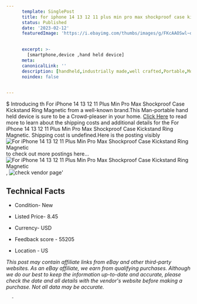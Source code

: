 ```yaml
---
      template: SinglePost
      title: for iphone 14 13 12 11 plus min pro max shockproof case kickstand ring magnetic
      status: Published
      date: '2023-02-12'
      featuredImage: 'https://i.ebayimg.com/thumbs/images/g/FKcAAOSwl~dhZOgq/s-l225.jpg'
       

      excerpt: >-
        [smartphone,device ,hand held device]
      meta:
      canonicalLink: ''
      description: [handheld,industrially made,well crafted,Portable,Mobile,Compact,Convenient,Lightweight,Maneuverable,Man-portable,Miniature,Carriable,Hand-held,Light,Holdable,Transportable,Mobile device,Pocket-sized,On-the-go,Wireless,Cordless,Compact size,Convenient size, smartphone,device ,hand held device]
      noindex: false
      

---
```

$
      Introducing th For iPhone 14 13 12 11 Plus Min Pro Max Shockproof Case Kickstand Ring Magnetic from a well-known brand.This Man-portable hand held device is sure to be a Crowd-pleaser in your home. [Click Here](https://www.ebay.com/itm/154649482812?hash=item2401d3d63c%3Ag%3AFKcAAOSwl%7EdhZOgq&mkevt=1&mkcid=1&mkrid=711-53200-19255-0&campid=%253CePNCampaignId%253E&customid=%253CreferenceId%253E&toolid=10049) to read more to learn about the shipping costs and additional details for the For iPhone 14 13 12 11 Plus Min Pro Max Shockproof Case Kickstand Ring Magnetic. Shipping cost is undefined.Here is the posting visibly ![For iPhone 14 13 12 11 Plus Min Pro Max Shockproof Case Kickstand Ring Magnetic](https://i.ebayimg.com/thumbs/images/g/FKcAAOSwl~dhZOgq/s-l225.jpg) to check out more postings here... ![For iPhone 14 13 12 11 Plus Min Pro Max Shockproof Case Kickstand Ring Magnetic](https://i.ebayimg.com/images/g/FKcAAOSwl~dhZOgq/s-l1600.jpg), ![check vendor page](https://origin-galleryplus.ebayimg.com/ws/web/154649482812_2_0_1/225x225.jpg,https://origin-galleryplus.ebayimg.com/ws/web/154649482812_3_0_1/225x225.jpg,https://origin-galleryplus.ebayimg.com/ws/web/154649482812_4_0_1/225x225.jpg,https://origin-galleryplus.ebayimg.com/ws/web/154649482812_5_0_1/225x225.jpg,https://origin-galleryplus.ebayimg.com/ws/web/154649482812_6_0_1/225x225.jpg,https://origin-galleryplus.ebayimg.com/ws/web/154649482812_7_0_1/225x225.jpg)'

      

 ## Technical Facts 



     
      

 - Condition- New 


      

 - Listed Price- 8.45 


      

 - Currency- USD 


      

 - Feedback score - 55205 


      

 - Location - US 


      
      

 *_This post may contain affiliate links from eBay and other third-party websites. As an eBay affiliate, we earn from qualifying purchases. Although we do our best to keep the information up-to-date and accurate, please check the date and all details with the vendor's website before making a purchase. Not all data may be accurate._*




      -
